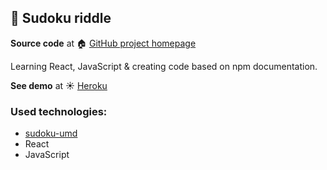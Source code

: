 ## :book: Sudoku riddle

**Source code** at :house: [GitHub project homepage]( https://github.com/freefrogs/SUDOKU)

Learning React, JavaScript & creating code based on npm documentation.

**See demo** at :sunny: [Heroku](https://guarded-tor-43432.herokuapp.com/)

### Used technologies:
* [sudoku-umd](https://www.npmjs.com/package/sudoku-umd)
* React
* JavaScript

